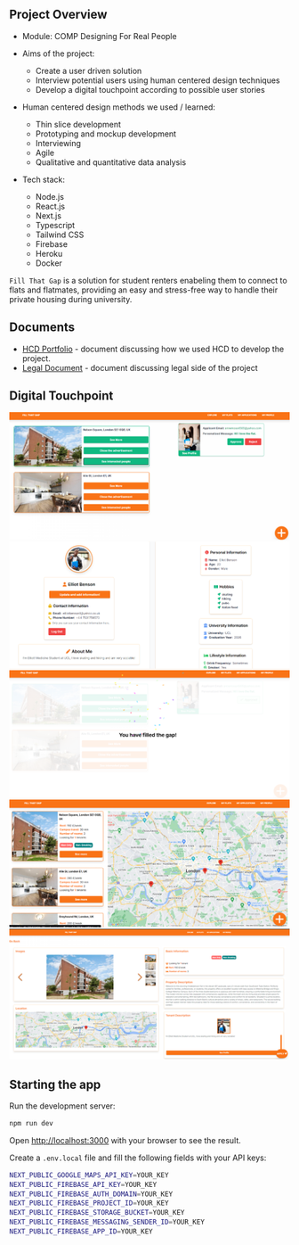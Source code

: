 ## Project Overview

- Module: COMP Designing For Real People
- Aims of the project:
    - Create a user driven solution
    - Interview potential users using human centered design techniques
    - Develop a digital touchpoint according to possible user stories

- Human centered design methods we used / learned:
    - Thin slice development
    - Prototyping and mockup development
    - Interviewing
    - Agile
    - Qualitative and quantitative data analysis

- Tech stack:
    - Node.js
    - React.js
    - Next.js
    - Typescript
    - Tailwind CSS
    - Firebase
    - Heroku
    - Docker

`Fill That Gap` is a solution for student renters enabeling them to connect to flats and flatmates, providing an easy and 
stress-free way to handle their private housing during university.

## Documents
- [HCD Portfolio](./assets/HCD_portfolio.pdf) - document discussing how we used HCD to develop the project.
- [Legal Document](./assets/DRP%20License%20Document.pdf) - document discussing legal side of the project

## Digital Touchpoint
![app1](./assets/app1.png)
![app2](./assets/app2.png)
![app3](./assets/app3.png)
![app4](./assets/app4.png)
![app5](./assets/app5.png)

## Starting the app

Run the development server:

```bash
npm run dev
```

Open [http://localhost:3000](http://localhost:3000) with your browser to see the result.

Create a `.env.local` file and fill the following fields with your API keys:
```bash
NEXT_PUBLIC_GOOGLE_MAPS_API_KEY=YOUR_KEY
NEXT_PUBLIC_FIREBASE_API_KEY=YOUR_KEY
NEXT_PUBLIC_FIREBASE_AUTH_DOMAIN=YOUR_KEY
NEXT_PUBLIC_FIREBASE_PROJECT_ID=YOUR_KEY
NEXT_PUBLIC_FIREBASE_STORAGE_BUCKET=YOUR_KEY
NEXT_PUBLIC_FIREBASE_MESSAGING_SENDER_ID=YOUR_KEY
NEXT_PUBLIC_FIREBASE_APP_ID=YOUR_KEY
```